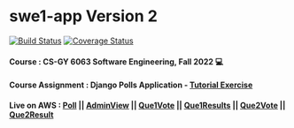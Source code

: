 # swe1-app Version 2

[![Build Status](https://app.travis-ci.com/Pooja-Codes/swe1-app.svg?branch=main)](https://app.travis-ci.com/Pooja-Codes/swe1-app)
[![Coverage Status](https://coveralls.io/repos/github/Pooja-Codes/swe1-app/badge.svg?branch=main)](https://coveralls.io/github/Pooja-Codes/swe1-app?branch=main)

#### Course : CS-GY 6063 Software Engineering, Fall 2022 💻
#### Course Assignment : Django Polls Application - [Tutorial Exercise](https://docs.djangoproject.com/en/4.1/intro/tutorial01/) 
#### Live on AWS : [Poll](http://django-env.eba-vu973npu.us-west-2.elasticbeanstalk.com/) || [AdminView](http://django-env.eba-vu973npu.us-west-2.elasticbeanstalk.com/admin/) || [Que1Vote](http://django-env.eba-vu973npu.us-west-2.elasticbeanstalk.com/1/) || [Que1Results](http://django-env.eba-vu973npu.us-west-2.elasticbeanstalk.com/1/results/) || [Que2Vote](http://django-env.eba-vu973npu.us-west-2.elasticbeanstalk.com/2/) || [Que2Result](http://django-env.eba-vu973npu.us-west-2.elasticbeanstalk.com/2/results/)
